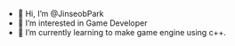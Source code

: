 - 👋 Hi, I’m @JinseobPark
- 👀 I’m interested in Game Developer
- 🌱 I’m currently learning to make game engine using c++.

<!---
JinseobPark/JinseobPark is a ✨ special ✨ repository because its `README.md` (this file) appears on your GitHub profile.
You can click the Preview link to take a look at your changes.
--->
